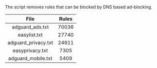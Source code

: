 The script removes rules that can be blocked by DNS based ad-blocking.


| File | Rules |
|:----:|:-----:|
| adguard_ads.txt | 70036 |
| easylist.txt | 27740 |
| adguard_privacy.txt | 24911 |
| easyprivacy.txt | 7305 |
| adguard_mobile.txt | 5409 |